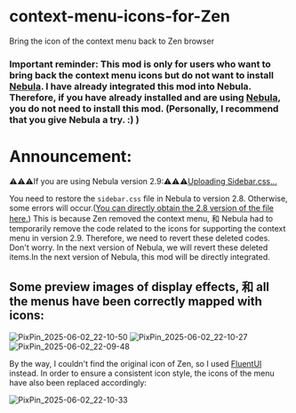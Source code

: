 # context-menu-icons-for-Zen
Bring the icon of the context menu back to Zen browser
### Important reminder: This mod is only for users who want to bring back the context menu icons but do not want to install [Nebula](https://github.com/JustAdumbPrsn/Zen-Nebula). I have already integrated this mod into Nebula. Therefore, if you have already installed and are using [Nebula](https://github.com/JustAdumbPrsn/Zen-Nebula), you do not need to install this mod. (Personally, I recommend that you give Nebula a try. :) ) 
# Announcement:
 ⚠️⚠️⚠️If you are using Nebula version 2.9:⚠️⚠️⚠️[Uploading Sidebar.css…]()

You need to restore the `sidebar.css` file in Nebula to version 2.8. Otherwise, some errors will occur.([You can directly obtain the 2.8 version of the file here.](https://github.com/1247343406/context-menu-icons-for-Zen/blob/1fbf240bb748cd7c6e0b370890d5a1d8da1a5d07/Sidebar.css)) This is because Zen removed the context menu, 和 Nebula had to temporarily remove the code related to the icons for supporting the context menu in version 2.9. Therefore, we need to revert these deleted codes. Don't worry. In the next version of Nebula, we will revert these deleted items.In the next version of Nebula, this mod will be directly integrated.
## Some preview images of display effects, 和 all the menus have been correctly mapped with icons:
![PixPin_2025-06-02_22-10-50](https://github.com/user-attachments/assets/09a2e7dd-2634-4a53-8aa9-4f4490b1362f)
![PixPin_2025-06-02_22-10-27](https://github.com/user-attachments/assets/2b86b4cf-d868-46fc-b438-305c4f3537c5)
![PixPin_2025-06-02_22-09-48](https://github.com/user-attachments/assets/c0461249-4f38-46da-bb25-62f3568a943d)

By the way, I couldn't find the original icon of Zen, so I used  [FluentUI](https://github.com/microsoft/fluentui-system-icons) instead.
In order to ensure a consistent icon style, the icons of the menu have also been replaced accordingly:

![PixPin_2025-06-02_22-10-33](https://github.com/user-attachments/assets/2d450fdd-5b3b-4ff3-a9e2-823c35e23009)
